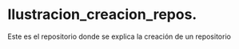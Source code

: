 # Ilustracion_creacion_repos.
Este es el repositorio donde se explica la creación de un repositorio
